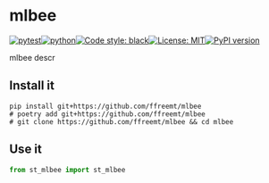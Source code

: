 # mlbee
[![pytest](https://github.com/ffreemt/mlbee/actions/workflows/routine-tests.yml/badge.svg)](https://github.com/ffreemt/mlbee/actions)[![python](https://img.shields.io/static/v1?label=python+&message=3.8&color=blue)](https://www.python.org/downloads/)[![Code style: black](https://img.shields.io/badge/code%20style-black-000000.svg)](https://github.com/psf/black)[![License: MIT](https://img.shields.io/badge/License-MIT-yellow.svg)](https://opensource.org/licenses/MIT)[![PyPI version](https://badge.fury.io/py/st-mlbee.svg)](https://badge.fury.io/py/st-mlbee)

mlbee descr

## Install it

```shell
pip install git+https://github.com/ffreemt/mlbee
# poetry add git+https://github.com/ffreemt/mlbee
# git clone https://github.com/ffreemt/mlbee && cd mlbee
```

## Use it
```python
from st_mlbee import st_mlbee

```
